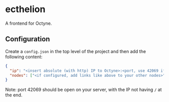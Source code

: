 # ecthelion

A frontend for Octyne.

## Configuration

Create a `config.json` in the top level of the project and then add the following content:

```json
{
  "ip": "<insert absolute (with http) IP to Octyne>:<port, use 42069 if unsure>",
  "nodes": ["<if configured, add links like above to your other nodes>"]
}
```

Note: port 42069 should be open on your server, with the IP not having `/` at the end.
